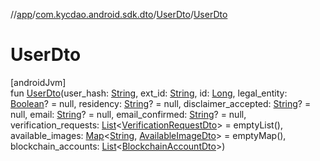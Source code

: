 //[app](../../../index.md)/[com.kycdao.android.sdk.dto](../index.md)/[UserDto](index.md)/[UserDto](-user-dto.md)

# UserDto

[androidJvm]\
fun [UserDto](-user-dto.md)(user_hash: [String](https://kotlinlang.org/api/latest/jvm/stdlib/kotlin/-string/index.html), ext_id: [String](https://kotlinlang.org/api/latest/jvm/stdlib/kotlin/-string/index.html), id: [Long](https://kotlinlang.org/api/latest/jvm/stdlib/kotlin/-long/index.html), legal_entity: [Boolean](https://kotlinlang.org/api/latest/jvm/stdlib/kotlin/-boolean/index.html)? = null, residency: [String](https://kotlinlang.org/api/latest/jvm/stdlib/kotlin/-string/index.html)? = null, disclaimer_accepted: [String](https://kotlinlang.org/api/latest/jvm/stdlib/kotlin/-string/index.html)? = null, email: [String](https://kotlinlang.org/api/latest/jvm/stdlib/kotlin/-string/index.html)? = null, email_confirmed: [String](https://kotlinlang.org/api/latest/jvm/stdlib/kotlin/-string/index.html)? = null, verification_requests: [List](https://kotlinlang.org/api/latest/jvm/stdlib/kotlin.collections/-list/index.html)&lt;[VerificationRequestDto](../-verification-request-dto/index.md)&gt; = emptyList(), available_images: [Map](https://kotlinlang.org/api/latest/jvm/stdlib/kotlin.collections/-map/index.html)&lt;[String](https://kotlinlang.org/api/latest/jvm/stdlib/kotlin/-string/index.html), [AvailableImageDto](../-available-image-dto/index.md)&gt; = emptyMap(), blockchain_accounts: [List](https://kotlinlang.org/api/latest/jvm/stdlib/kotlin.collections/-list/index.html)&lt;[BlockchainAccountDto](../-blockchain-account-dto/index.md)&gt;)
